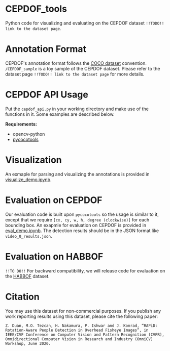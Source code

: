 # CEPDOF_tools
Python code for visualizing and evaluating on the CEPDOF dataset `!!TODO!! link to the dataset page`.


# Annotation Format
CEPDOF's annotation format follows the [COCO dataset](http://cocodataset.org/#home) convention. `/CEPDOF_sample` is a toy sample of the CEPDOF dataset. Please refer to the dataset page `!!TODO!! link to the dataset page` for more details.

# CEPDOF API Usage
Put the `cepdof_api.py` in your working directory and make use of the functions in it. Some examples are described below.

**Requirements:**
- opencv-python
- [pycocotools](https://github.com/cocodataset/cocoapi)

# Visualization
An exmaple for parsing and visualizing the annotations is provided in [visualize_demo.ipynb](https://github.com/duanzhiihao/CEPDOF_tools/blob/master/visualize_demo.ipynb).

# Evaluation on CEPDOF
Our evaluation code is built upon `pycocotools` so the usage is similar to it, except that we require `[cx, cy, w, h, degree (clockwise)]` for each bounding box. An exapmle for evaluation on CEPDOF is provided in [eval_demo.ipynb](https://github.com/duanzhiihao/CEPDOF_tools/blob/master/eval_demo.ipynb). The detection results should be in the JSON format like `video_0_results.json`.

# Evaluation on HABBOF
`!!TO DO!!` For backward compatibility, we will release code for evaluation on the [HABBOF](https://vip.bu.edu/habbof/) dataset.

# Citation
You may use this dataset for non-commercial purposes. If you publish any work reporting results using this dataset, please cite the following paper:

`
Z. Duan, M.O. Tezcan, H. Nakamura, P. Ishwar and J. Konrad, “RAPiD: Rotation-Aware People Detection in Overhead Fisheye Images”, in IEEE/CVF Conference on Computer Vision and Pattern Recognition (CVPR), Omnidirectional Computer Vision in Research and Industry (OmniCV) Workshop, June 2020.
`
